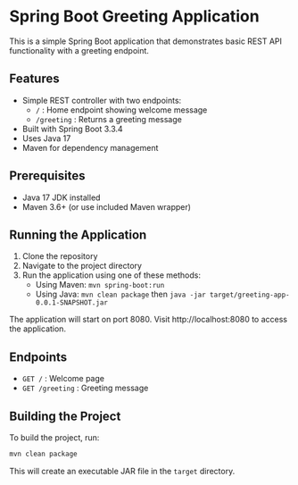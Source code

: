 # Spring Boot Greeting Application

This is a simple Spring Boot application that demonstrates basic REST API functionality with a greeting endpoint.

## Features

- Simple REST controller with two endpoints:
  - `/` : Home endpoint showing welcome message
  - `/greeting` : Returns a greeting message
- Built with Spring Boot 3.3.4
- Uses Java 17
- Maven for dependency management

## Prerequisites

- Java 17 JDK installed
- Maven 3.6+ (or use included Maven wrapper)

## Running the Application

1. Clone the repository
2. Navigate to the project directory
3. Run the application using one of these methods:
   - Using Maven: `mvn spring-boot:run`
   - Using Java: `mvn clean package` then `java -jar target/greeting-app-0.0.1-SNAPSHOT.jar`

The application will start on port 8080. Visit http://localhost:8080 to access the application.

## Endpoints

- `GET /` : Welcome page
- `GET /greeting` : Greeting message

## Building the Project

To build the project, run:

```bash
mvn clean package
```

This will create an executable JAR file in the `target` directory.